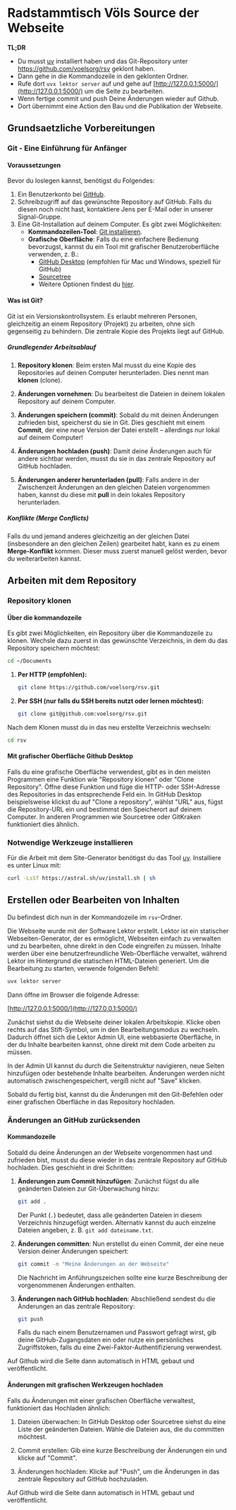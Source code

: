 # Radstammtisch Völs Source der Webseite

**TL;DR**
- Du musst [uv](https://docs.astral.sh/uv/) installiert haben und das Git-Repository unter https://github.com/voelsorg/rsv geklont haben.
- Dann gehe in die Kommandozeile in den geklonten Ordner.
- Rufe dort `uvx lektor server` auf und gehe auf [http://127.0.0.1:5000/](http://127.0.0.1:5000/) um die Seite zu bearbeiten.
- Wenn fertige commit und push Deine Änderungen wieder auf Github.
- Dort übernimmt eine Action den Bau und die Publikation der Webseite.

## Grundsaetzliche Vorbereitungen

### Git - Eine Einführung für Anfänger

#### Voraussetzungen

Bevor du loslegen kannst, benötigst du Folgendes:

1. Ein Benutzerkonto bei [GitHub](https://github.com/signup).
2. Schreibzugriff auf das gewünschte Repository auf GitHub. Falls du diesen noch nicht hast, kontaktiere Jens per E-Mail oder in unserer Signal-Gruppe.
3. Eine Git-Installation auf deinem Computer. Es gibt zwei Möglichkeiten:
   - **Kommandozeilen-Tool**: [Git installieren](https://docs.github.com/de/get-started/getting-started-with-git/set-up-git).
   - **Grafische Oberfläche**: Falls du eine einfachere Bedienung bevorzugst, kannst du ein Tool mit grafischer Benutzeroberfläche verwenden, z. B.:
     - [GitHub Desktop](https://github.com/apps/desktop) (empfohlen für Mac und Windows, speziell für GitHub)
     - [Sourcetree](https://www.sourcetreeapp.com/)
     - Weitere Optionen findest du [hier](https://git-scm.com/downloads/guis).

#### Was ist Git?

Git ist ein Versionskontrollsystem. Es erlaubt mehreren Personen, gleichzeitig an einem Repository (Projekt) zu arbeiten, ohne sich gegenseitig zu behindern. Die zentrale Kopie des Projekts liegt auf GitHub.

##### Grundlegender Arbeitsablauf

1. **Repository klonen**: Beim ersten Mal musst du eine Kopie des Repositories auf deinen Computer herunterladen. Dies nennt man **klonen** (clone).

2. **Änderungen vornehmen**: Du bearbeitest die Dateien in deinem lokalen Repository auf deinem Computer.

3. **Änderungen speichern (commit)**: Sobald du mit deinen Änderungen zufrieden bist, speicherst du sie in Git. Dies geschieht mit einem **Commit**, der eine neue Version der Datei erstellt – allerdings nur lokal auf deinem Computer!

4. **Änderungen hochladen (push)**: Damit deine Änderungen auch für andere sichtbar werden, musst du sie in das zentrale Repository auf GitHub hochladen.

5. **Änderungen anderer herunterladen (pull)**: Falls andere in der Zwischenzeit Änderungen an den gleichen Dateien vorgenommen haben, kannst du diese mit **pull** in dein lokales Repository herunterladen.

##### Konflikte (Merge Conflicts)

Falls du und jemand anderes gleichzeitig an der gleichen Datei (insbesondere an den gleichen Zeilen) gearbeitet habt, kann es zu einem **Merge-Konflikt** kommen. Dieser muss zuerst manuell gelöst werden, bevor du weiterarbeiten kannst.


## Arbeiten mit dem Repository

### Repository klonen

#### Über die kommandozeile

Es gibt zwei Möglichkeiten, ein Repository über die Kommandozeile zu klonen. Wechsle dazu zuerst in das gewünschte Verzeichnis, in dem du das Repository speichern möchtest:

```bash
cd ~/Documents
```

1. **Per HTTP (empfohlen):**
   ```bash
   git clone https://github.com/voelsorg/rsv.git
   ```
2. **Per SSH (nur falls du SSH bereits nutzt oder lernen möchtest):**
   ```bash
   git clone git@github.com:voelsorg/rsv.git
   ```

Nach dem Klonen musst du in das neu erstellte Verzeichnis wechseln:

```bash
cd rsv
```

#### Mit grafischer Oberfläche Github Desktop

Falls du eine grafische Oberfläche verwendest, gibt es in den meisten Programmen eine Funktion wie "Repository klonen" oder "Clone Repository".
Öffne diese Funktion und füge die HTTP- oder SSH-Adresse des Repositories in das entsprechende Feld ein.
In GitHub Desktop beispielsweise klickst du auf "Clone a repository", wählst "URL" aus, fügst die Repository-URL ein und bestimmst den Speicherort auf deinem Computer.
In anderen Programmen wie Sourcetree oder GitKraken funktioniert dies ähnlich.

### Notwendige Werkzeuge installieren

Für die Arbeit mit dem Site-Generator benötigst du das Tool [uv](https://docs.astral.sh/uv/). Installiere es unter Linux mit:

```bash
curl -LsSf https://astral.sh/uv/install.sh | sh
```

## Erstellen oder Bearbeiten von Inhalten

Du befindest dich nun in der Kommandozeile im `rsv`-Ordner.

Die Webseite wurde mit der Software Lektor erstellt.
Lektor ist ein statischer Webseiten-Generator, der es ermöglicht, Webseiten einfach zu verwalten und zu bearbeiten, ohne direkt in den Code eingreifen zu müssen.
Inhalte werden über eine benutzerfreundliche Web-Oberfläche verwaltet, während Lektor im Hintergrund die statischen HTML-Dateien generiert.
Um die Bearbeitung zu starten, verwende folgenden Befehl:

```bash
uvx lektor server
```

Dann öffne im Browser die folgende Adresse:

[http://127.0.0.1:5000/](http://127.0.0.1:5000/)

Zunächst siehst du die Webseite deiner lokalen Arbeitskopie.
Klicke oben rechts auf das Stift-Symbol, um in den Bearbeitungsmodus zu wechseln.
Dadurch öffnet sich die Lektor Admin UI, eine webbasierte Oberfläche, in der du Inhalte bearbeiten kannst, ohne direkt mit dem Code arbeiten zu müssen.

In der Admin UI kannst du durch die Seitenstruktur navigieren, neue Seiten hinzufügen oder bestehende Inhalte bearbeiten.
Änderungen werden nicht automatisch zwischengespeichert, vergiß nicht auf "Save" klicken.

Sobald du fertig bist, kannst du die Änderungen mit den Git-Befehlen oder einer grafischen Oberfläche in das Repository hochladen.

### Änderungen an GitHub zurücksenden

#### Kommandozeile

Sobald du deine Änderungen an der Webseite vorgenommen hast und zufrieden bist, musst du diese wieder in das zentrale Repository auf GitHub hochladen. Dies geschieht in drei Schritten:

1. **Änderungen zum Commit hinzufügen**: Zunächst fügst du alle geänderten Dateien zur Git-Überwachung hinzu:

   ```bash
   git add .
   ```

   Der Punkt (`.`) bedeutet, dass alle geänderten Dateien in diesem Verzeichnis hinzugefügt werden. Alternativ kannst du auch einzelne Dateien angeben, z. B. `git add dateiname.txt`.

2. **Änderungen committen**: Nun erstellst du einen Commit, der eine neue Version deiner Änderungen speichert:

   ```bash
   git commit -m "Meine Änderungen an der Webseite"
   ```

   Die Nachricht im Anführungszeichen sollte eine kurze Beschreibung der vorgenommenen Änderungen enthalten.

3. **Änderungen nach GitHub hochladen**: Abschließend sendest du die Änderungen an das zentrale Repository:

   ```bash
   git push
   ```

   Falls du nach einem Benutzernamen und Passwort gefragt wirst, gib deine GitHub-Zugangsdaten ein oder nutze ein persönliches Zugriffstoken, falls du eine Zwei-Faktor-Authentifizierung verwendest.

Auf Github wird die Seite dann automatisch in HTML gebaut und veröffentlicht.


#### Änderungen mit grafischen Werkzeugen hochladen

Falls du Änderungen mit einer grafischen Oberfläche verwaltest, funktioniert das Hochladen ähnlich:

1. Dateien überwachen: In GitHub Desktop oder Sourcetree siehst du eine Liste der geänderten Dateien. Wähle die Dateien aus, die du committen möchtest.

2. Commit erstellen: Gib eine kurze Beschreibung der Änderungen ein und klicke auf "Commit".

3. Änderungen hochladen: Klicke auf "Push", um die Änderungen in das zentrale Repository auf GitHub hochzuladen.

Auf Github wird die Seite dann automatisch in HTML gebaut und veröffentlicht.
